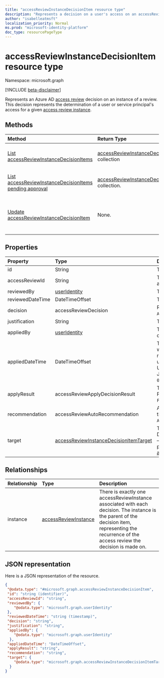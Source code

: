 ```yaml
---
title: "accessReviewInstanceDecisionItem resource type"
description: "Represents a decision on a user's access on an accessReviewInstance."
author: "isabelleatmsft"
localization_priority: Normal
ms.prod: "microsoft-identity-platform"
doc_type: resourcePageType
---
```


# accessReviewInstanceDecisionItem resource type

Namespace: microsoft.graph

[!INCLUDE [beta-disclaimer](../../includes/beta-disclaimer.md)]

Represents an Azure AD [access review](accessreviewsv2-root.md) decision on an instance of a review. This decision represents the determination of a user or service principal's access for a given [access review instance](accessreviewinstance.md).

## Methods

| Method | Return Type | Description |
|:---------------|:--------|:----------|
|[List accessReviewInstanceDecisionItems](../api/accessreviewinstancedecisionitem-list.md) | [accessReviewInstanceDecisionItem](accessreviewinstancedecisionitem.md) collection | Lists every accessReviewInstanceDecisionItem for a specific accessReviewInstance. |
|[List accessReviewInstanceDecisionItems pending approval](../api/accessreviewinstancedecisionitem-listpendingapproval.md) | [accessReviewInstanceDecisionItem](accessreviewinstancedecisionitem.md) collection. | Get all accessReviewInstanceDecisionItems assigned to the calling user, for a specific accessReviewInstance. |
|[Update accessReviewInstanceDecisionItem](../api/accessreviewinstancedecisionitem-update.md) | None. | For any accessReviewInstanceDecisionItems that the calling user is assigned a reviewer on, calling user can record a decision by patching the decision object. |

## Properties
| Property | Type |  Description |
| :---------------| :---- | :---------- |
| id | String | The identifier of the decision. |
| accessReviewId | String | The identifier of the accessReviewInstance parent. |
| reviewedBy | [userIdentity](useridentity.md) | The identifier of the reviewer. |
| reviewedDateTime | DateTimeOffset | The DateTime when the review occurred. |
| decision | accessReviewDecision | Result of the review. Possible values: `Approve`, `Deny`, `NotReviewed`, or `DontKnow`. |
| justification | String | The review decision justification. |
| appliedBy | [userIdentity](useridentity.md) | The identifier of the user who applied the decision. |
| appliedDateTime | DateTimeOffset | The DateTime when the approval decision was applied. The DatetimeOffset type represents date and time information using ISO 8601 format and is always in UTC time. For example, midnight UTC on Jan 1, 2014 would look like this: `'2014-01-01T00:00:00Z'`.|
| applyResult | accessReviewApplyDecisionResult | The result of applying the decision. Possible values: `NotApplied`, `Success`, `Failed`, `NotFound`, or `NotSupported`. |
| recommendation | accessReviewAutoRecommendation | A system-generated recommendation for the approval decision. Possible values: `Approve`, `Deny`, or `NotAvailable`.  |
| target | [accessReviewInstanceDecisionItemTarget](accessreviewinstancedecisionitemtarget.md)  | The target of this specific decision. Decision targets can be of different types – each one with its own specific properties. See [accessReviewInstanceDecisionItemTarget](accessreviewinstancedecisionitemtarget.md). |

## Relationships

| Relationship | Type	|Description|
|:---------------|:--------|:----------|
| instance |[accessReviewInstance](accessreviewinstance.md) | There is exactly one accessReviewInstance associated with each decision. The instance is the parent of the decision item, representing the recurrence of the access review the decision is made on. |


## JSON representation

Here is a JSON representation of the resource.

<!-- {
  "blockType": "resource",
  "keyProperty": "id",
  "@odata.type": "microsoft.graph.accessReviewInstanceDecisionItem",
  "baseType": "",
  "openType": true
}
-->

```json
{
 "@odata.type": "#microsoft.graph.accessReviewInstanceDecisionItem",
 "id": "string (identifier)",
 "accessReviewId": "string",
 "reviewedBy": {
    "@odata.type": "microsoft.graph.userIdentity"
 },
 "reviewedDateTime": "string (timestamp)",
 "decision": "string",
 "justification": "string",
 "appliedBy": {
    "@odata.type": "microsoft.graph.userIdentity"
  },
 "appliedDateTime": "DateTimeOffset",
 "applyResult": "string",
 "recommendation": "string",
 "target": {
    "@odata.type": "microsoft.graph.accessReviewInstanceDecisionItemTarget"
  }
}
```

<!--
{
  "type": "#page.annotation",
  "description": "accessReviewInstanceDecisionItem resource",
  "keywords": "",
  "section": "documentation",
  "tocPath": "",
  "suppressions": []
}
-->
